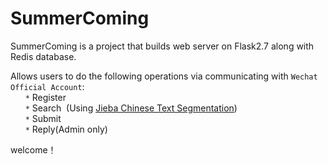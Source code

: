 # SummerComing

SummerComing is a project that builds web server on Flask2.7 along with Redis database.

Allows users to do the following operations via communicating with ```Wechat Official Account```:
        <br> &nbsp;&nbsp;&nbsp;&nbsp;&nbsp;&nbsp;`*` Register
        <br> &nbsp;&nbsp;&nbsp;&nbsp;&nbsp;&nbsp;`*` Search  (Using [Jieba Chinese Text Segmentation](https://github.com/fxsjy/jieba))
        <br> &nbsp;&nbsp;&nbsp;&nbsp;&nbsp;&nbsp;`*` Submit
        <br> &nbsp;&nbsp;&nbsp;&nbsp;&nbsp;&nbsp;`*` Reply(Admin only) 

welcome！